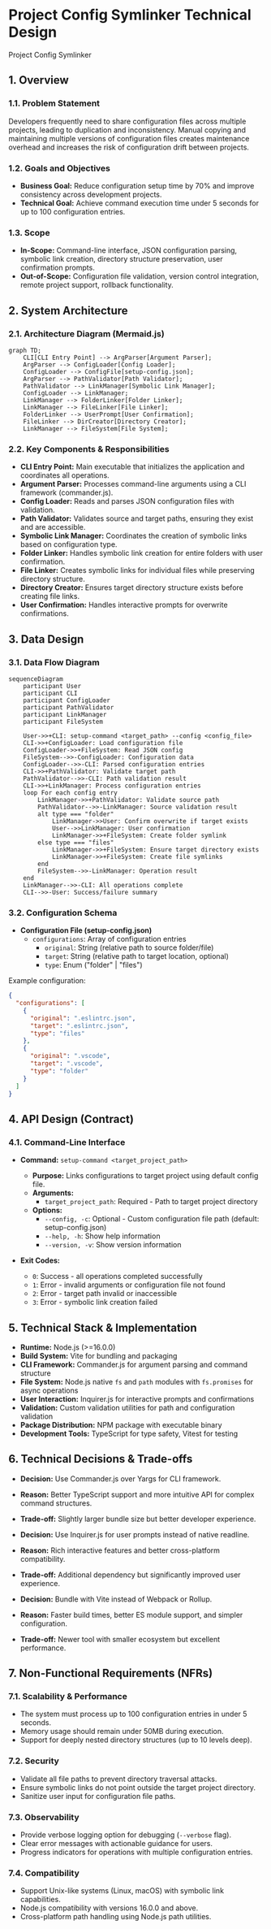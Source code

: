# Project Config Symlinker Technical Design

Project Config Symlinker

## **1. Overview**

### **1.1. Problem Statement**

Developers frequently need to share configuration files across multiple projects, leading to duplication and inconsistency. Manual copying and maintaining multiple versions of configuration files creates maintenance overhead and increases the risk of configuration drift between projects.

### **1.2. Goals and Objectives**

* **Business Goal:** Reduce configuration setup time by 70% and improve consistency across development projects.
* **Technical Goal:** Achieve command execution time under 5 seconds for up to 100 configuration entries.

### **1.3. Scope**

* **In-Scope:** Command-line interface, JSON configuration parsing, symbolic link creation, directory structure preservation, user confirmation prompts.
* **Out-of-Scope:** Configuration file validation, version control integration, remote project support, rollback functionality.

## **2. System Architecture**

### **2.1. Architecture Diagram (Mermaid.js)**

```mermaid
graph TD;
    CLI[CLI Entry Point] --> ArgParser[Argument Parser];
    ArgParser --> ConfigLoader[Config Loader];
    ConfigLoader --> ConfigFile[setup-config.json];
    ArgParser --> PathValidator[Path Validator];
    PathValidator --> LinkManager[Symbolic Link Manager];
    ConfigLoader --> LinkManager;
    LinkManager --> FolderLinker[Folder Linker];
    LinkManager --> FileLinker[File Linker];
    FolderLinker --> UserPrompt[User Confirmation];
    FileLinker --> DirCreator[Directory Creator];
    LinkManager --> FileSystem[File System];
```

### **2.2. Key Components & Responsibilities**

* **CLI Entry Point:** Main executable that initializes the application and coordinates all operations.
* **Argument Parser:** Processes command-line arguments using a CLI framework (commander.js).
* **Config Loader:** Reads and parses JSON configuration files with validation.
* **Path Validator:** Validates source and target paths, ensuring they exist and are accessible.
* **Symbolic Link Manager:** Coordinates the creation of symbolic links based on configuration type.
* **Folder Linker:** Handles symbolic link creation for entire folders with user confirmation.
* **File Linker:** Creates symbolic links for individual files while preserving directory structure.
* **Directory Creator:** Ensures target directory structure exists before creating file links.
* **User Confirmation:** Handles interactive prompts for overwrite confirmations.

## **3. Data Design**

### **3.1. Data Flow Diagram**

```mermaid
sequenceDiagram
    participant User
    participant CLI
    participant ConfigLoader
    participant PathValidator
    participant LinkManager
    participant FileSystem

    User->>+CLI: setup-command <target_path> --config <config_file>
    CLI->>+ConfigLoader: Load configuration file
    ConfigLoader->>+FileSystem: Read JSON config
    FileSystem-->>-ConfigLoader: Configuration data
    ConfigLoader-->>-CLI: Parsed configuration entries
    CLI->>+PathValidator: Validate target path
    PathValidator-->>-CLI: Path validation result
    CLI->>+LinkManager: Process configuration entries
    loop For each config entry
        LinkManager->>+PathValidator: Validate source path
        PathValidator-->>-LinkManager: Source validation result
        alt type === "folder"
            LinkManager->>User: Confirm overwrite if target exists
            User-->>LinkManager: User confirmation
            LinkManager->>+FileSystem: Create folder symlink
        else type === "files"
            LinkManager->>+FileSystem: Ensure target directory exists
            LinkManager->>+FileSystem: Create file symlinks
        end
        FileSystem-->>-LinkManager: Operation result
    end
    LinkManager-->>-CLI: All operations complete
    CLI-->>-User: Success/failure summary
```

### **3.2. Configuration Schema**

* **Configuration File (setup-config.json)**
  * `configurations`: Array of configuration entries
    * `original`: String (relative path to source folder/file)
    * `target`: String (relative path to target location, optional)
    * `type`: Enum ("folder" | "files")

Example configuration:
```json
{
  "configurations": [
    {
      "original": ".eslintrc.json",
      "target": ".eslintrc.json",
      "type": "files"
    },
    {
      "original": ".vscode",
      "target": ".vscode",
      "type": "folder"
    }
  ]
}
```

## **4. API Design (Contract)**

### **4.1. Command-Line Interface**

* **Command:** `setup-command <target_project_path>`
  * **Purpose:** Links configurations to target project using default config file.
  * **Arguments:** 
    * `target_project_path`: Required - Path to target project directory
  * **Options:**
    * `--config, -c`: Optional - Custom configuration file path (default: setup-config.json)
    * `--help, -h`: Show help information
    * `--version, -v`: Show version information

* **Exit Codes:**
  * `0`: Success - all operations completed successfully
  * `1`: Error - invalid arguments or configuration file not found
  * `2`: Error - target path invalid or inaccessible
  * `3`: Error - symbolic link creation failed

## **5. Technical Stack & Implementation**

* **Runtime:** Node.js (>=16.0.0)
* **Build System:** Vite for bundling and packaging
* **CLI Framework:** Commander.js for argument parsing and command structure
* **File System:** Node.js native `fs` and `path` modules with `fs.promises` for async operations
* **User Interaction:** Inquirer.js for interactive prompts and confirmations
* **Validation:** Custom validation utilities for path and configuration validation
* **Package Distribution:** NPM package with executable binary
* **Development Tools:** TypeScript for type safety, Vitest for testing

## **6. Technical Decisions & Trade-offs**

* **Decision:** Use Commander.js over Yargs for CLI framework.
* **Reason:** Better TypeScript support and more intuitive API for complex command structures.
* **Trade-off:** Slightly larger bundle size but better developer experience.

* **Decision:** Use Inquirer.js for user prompts instead of native readline.
* **Reason:** Rich interactive features and better cross-platform compatibility.
* **Trade-off:** Additional dependency but significantly improved user experience.

* **Decision:** Bundle with Vite instead of Webpack or Rollup.
* **Reason:** Faster build times, better ES module support, and simpler configuration.
* **Trade-off:** Newer tool with smaller ecosystem but excellent performance.

## **7. Non-Functional Requirements (NFRs)**

### **7.1. Scalability & Performance**

* The system must process up to 100 configuration entries in under 5 seconds.
* Memory usage should remain under 50MB during execution.
* Support for deeply nested directory structures (up to 10 levels deep).

### **7.2. Security**

* Validate all file paths to prevent directory traversal attacks.
* Ensure symbolic links do not point outside the target project directory.
* Sanitize user input for configuration file paths.

### **7.3. Observability**

* Provide verbose logging option for debugging (`--verbose` flag).
* Clear error messages with actionable guidance for users.
* Progress indicators for operations with multiple configuration entries.

### **7.4. Compatibility**

* Support Unix-like systems (Linux, macOS) with symbolic link capabilities.
* Node.js compatibility with versions 16.0.0 and above.
* Cross-platform path handling using Node.js path utilities.
